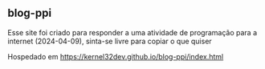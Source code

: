 blog-ppi
---

Esse site foi criado para responder a uma atividade de programação para a internet (2024-04-09), sinta-se livre para copiar o que quiser

Hospedado em https://kernel32dev.github.io/blog-ppi/index.html